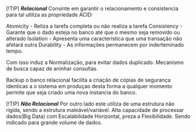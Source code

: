 [!TIP]
***Relacional***
  Consinte em garantir o relacionamento e consistencia para tal utiliza as propriedade ACID:

  Atomicity   - Reliza a tarefa completa ou não realiza a tarefa
  Consistency - Garante que o dado esteja no banco até que o mesmo seja removido ou alterado
  Isolation   - Apresenta uma caracteristica que uma transação não afetará outra
  Durability  - As informações permanecem por inderteminado tempo.

  Com isso induz a Normalização, para evitar dados duplicado. Mecanismo de busca capaz de aninhar consultas.

  Backup o banco relacional facilita a criação de cópias de segurança identicas a o sistema em produçao desta forma a qualquer momento permite que seja criado uma nova instancia do banco.

[!TIP]
***Não Relacional***
  Por outro lado este utiliza de uma estrutura não rigida, sendo a estrutura maleável/variável. 
  Alta capacidade de processar dados(Big Data) com Escalabilidade Horizontal, preza a Flexibilidade. 
  Sendo indicado para grande volume de dados.
